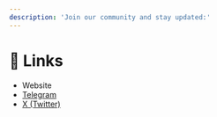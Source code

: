 ```yaml
---
description: 'Join our community and stay updated:'
---
```


# 🔗 Links

* Website
* [Telegram](https://t.me/+0Xebv3zUVsE0OThk)
* [X (Twitter)](https://x.com/GameOfTrump0407)
